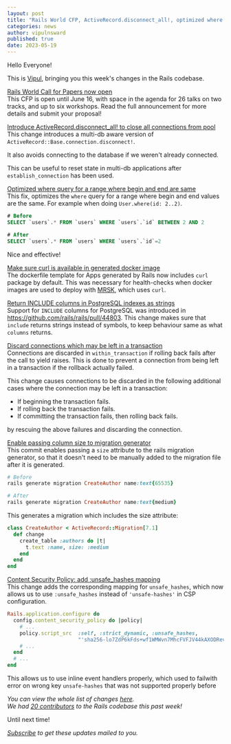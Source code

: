 ```yaml
---
layout: post
title: "Rails World CFP, ActiveRecord.disconnect_all!, optimized where query and more!"
categories: news
author: vipulnsward
published: true
date: 2023-05-19
---
```


Hello Everyone! 

This is [Vipul](https://twitter.com/vipulnsward), bringing you this week's changes in the Rails codebase.

[Rails World Call for Papers now open](https://rubyonrails.org/2023/5/9/rails-world-call-for-papers-now-open)  
This CFP is open until June 16, with space in the agenda for 26 talks on two tracks, and up to six workshops. Read the full announcement for more details and submit your proposal!

[Introduce ActiveRecord.disconnect_all! to close all connections from pool](https://github.com/rails/rails/pull/47856)  
This change introduces a multi-db aware version of `ActiveRecord::Base.connection.disconnect!`. 

It also avoids connecting to the database if we weren't already connected.

This can be useful to reset state in multi-db applications after `establish_connection` has been used.

[Optimized where query for a range where begin and end are same](https://github.com/rails/rails/pull/48235)  
This fix, optimizes the `where` query for a range where begin and end values are the same. 
For example when doing `User.where(id: 2..2)`.

```sql 
# Before
SELECT `users`.* FROM `users` WHERE `users`.`id` BETWEEN 2 AND 2

# After
SELECT `users`.* FROM `users` WHERE `users`.`id`=2
```

Nice and effective!

[Make sure curl is available in generated docker image](https://github.com/rails/rails/pull/48203)  
The dockerfile template for Apps generated by Rails now includes `curl` package by default. 
This was necessary for health-checks when docker images are used to deploy with [MRSK](https://github.com/mrsked/mrsk), which uses `curl`. 

[Return INCLUDE columns in PostgreSQL indexes as strings](https://github.com/rails/rails/pull/48037)  
Support for `INCLUDE` columns for PostgreSQL was introduced in https://github.com/rails/rails/pull/44803. 
This change makes sure that `include` returns strings instead of symbols, to keep behaviour same as what `columns` returns.

[Discard connections which may be left in a transaction](https://github.com/rails/rails/pull/48200)  
Connections are discarded in `within_transaction` if rolling back fails after the call to yield raises. 
This is done to prevent a connection from being left in a transaction if the rollback actually failed.

This change causes connections to be discarded in the following additional cases where the connection may be left in a transaction:

- If beginning the transaction fails.
- If rolling back the transaction fails.
- If committing the transaction fails, then rolling back fails.

by rescuing the above failures and discarding the connection.

[Enable passing column size to migration generator](https://github.com/rails/rails/pull/48210)  
This commit enables passing a `size` attribute to the rails migration generator, 
so that it doesn't need to be manually added to the migration file after it is generated.

```ruby
# Before
rails generate migration CreateAuthor name:text{65535}

# After
rails generate migration CreateAuthor name:text{medium}
```

This generates a migration which includes the size attribute:

```ruby
class CreateAuthor < ActiveRecord::Migration[7.1]
  def change
    create_table :authors do |t|
      t.text :name, size: :medium
    end
  end
end
```

[Content Security Policy: add :unsafe_hashes mapping](https://github.com/rails/rails/pull/48212)  
This change adds the corresponding mapping for `unsafe_hashes`, which now allows us to use `:unsafe_hashes` instead of `'unsafe-hashes'`
in CSP configuration.

```ruby
Rails.application.configure do
  config.content_security_policy do |policy|
    # ...
    policy.script_src  :self, :strict_dynamic, :unsafe_hashes,
                       "'sha256-lo7ZdP6kFds+wf1WMWvn7MhcFVFJV44kAXODRevzRZ8='" # javascript:false
    # ...
  end
  # ...
end
```

This allows us to use inline event handlers properly, which used to failwith error on wrong key `unsafe-hashes` that was not supported properly before

_You can view the whole list of changes [here](https://github.com/rails/rails/compare/@%7B2023-05-05%7D...main@%7B2023-05-12%7D)._  
_We had [20 contributors](https://contributors.rubyonrails.org/contributors/in-time-window/20230512-20230519) to the Rails codebase this past week!_

Until next time!  

_[Subscribe](https://world.hey.com/this.week.in.rails) to get these updates mailed to you._
